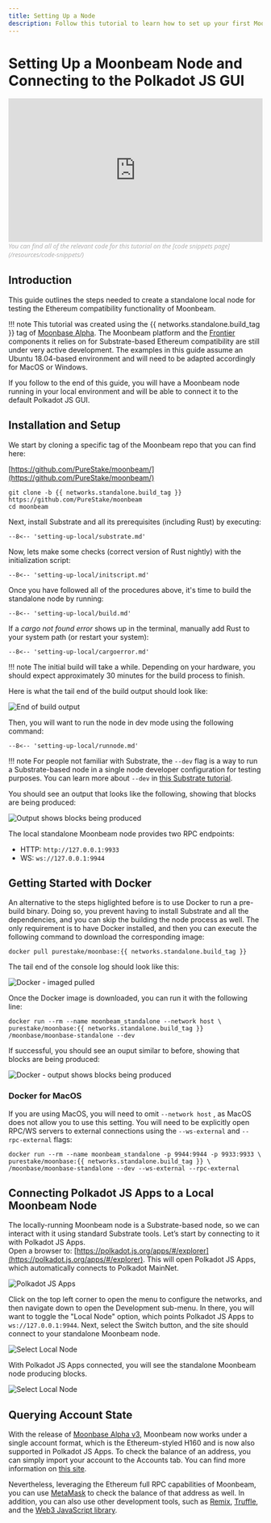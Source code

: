 ```yaml
---
title: Setting Up a Node
description: Follow this tutorial to learn how to set up your first Moonbeam node. You’ll also learn how to connect it to and control it with the Polkadot JS GUI.
---
```


# Setting Up a Moonbeam Node and Connecting to the Polkadot JS GUI  

<style>.embed-container { position: relative; padding-bottom: 56.25%; height: 0; overflow: hidden; max-width: 100%; } .embed-container iframe, .embed-container object, .embed-container embed { position: absolute; top: 0; left: 0; width: 100%; height: 100%; }</style><div class='embed-container'><iframe src='https://www.youtube.com/embed//p_0OAHSlHNM' frameborder='0' allowfullscreen></iframe></div>
<style>.caption { font-family: Open Sans, sans-serif; font-size: 0.9em; color: rgba(170, 170, 170, 1); font-style: italic; letter-spacing: 0px; position: relative;}</style><div class='caption'>You can find all of the relevant code for this tutorial on the [code snippets page](/resources/code-snippets/)</div>

## Introduction  

This guide outlines the steps needed to create a standalone local node for testing the Ethereum compatibility functionality of Moonbeam.

!!! note
    This tutorial was created using the {{ networks.standalone.build_tag }} tag of [Moonbase Alpha](https://github.com/PureStake/moonbeam). The Moonbeam platform and the [Frontier](https://github.com/paritytech/frontier) components it relies on for Substrate-based Ethereum compatibility are still under very active development. The examples in this guide assume an Ubuntu 18.04-based environment and will need to be adapted accordingly for MacOS or Windows.

If you follow to the end of this guide, you will have a Moonbeam node running in your local environment and will be able to connect it to the default Polkadot JS GUI.

## Installation and Setup  

We start by cloning a specific tag of the Moonbeam repo that you can find here:

[https://github.com/PureStake/moonbeam/](https://github.com/PureStake/moonbeam/)

```
git clone -b {{ networks.standalone.build_tag }} https://github.com/PureStake/moonbeam
cd moonbeam
```

Next, install Substrate and all its prerequisites (including Rust) by executing:

```
--8<-- 'setting-up-local/substrate.md'
```

Now, lets make some checks (correct version of Rust nightly) with the initialization script:

```
--8<-- 'setting-up-local/initscript.md'
```

Once you have followed all of the procedures above, it's time to build the standalone node by running:

```
--8<-- 'setting-up-local/build.md'
```

If a _cargo not found error_ shows up in the terminal, manually add Rust to your system path (or restart your system):

```
--8<-- 'setting-up-local/cargoerror.md'
```

!!! note
    The initial build will take a while. Depending on your hardware, you should expect approximately 30 minutes for the build process to finish.

Here is what the tail end of the build output should look like:

![End of build output](/images/setting-up-a-node/setting-up-node-2b.png)

Then, you will want to run the node in dev mode using the following command:

```
--8<-- 'setting-up-local/runnode.md'
```

!!! note
    For people not familiar with Substrate, the `--dev` flag is a way to run a Substrate-based node in a single node developer configuration for testing purposes. You can learn more about `--dev` in [this Substrate tutorial](https://substrate.dev/docs/en/tutorials/create-your-first-substrate-chain/interact).

You should see an output that looks like the following, showing that blocks are being produced:

![Output shows blocks being produced](/images/setting-up-a-node/setting-up-node-3b.png)

The local standalone Moonbeam node provides two RPC endpoints:
 
 - HTTP: `http://127.0.0.1:9933`
 - WS: `ws://127.0.0.1:9944` 

## Getting Started with Docker

An alternative to the steps higlighted before is to use Docker to run a pre-build binary. Doing so, you prevent having to install Substrate and all the dependencies, and you can skip the building the node process as well. The only requirement is to have Docker installed, and then you can execute the following command to download the corresponding image:

```
docker pull purestake/moonbase:{{ networks.standalone.build_tag }}
```
The tail end of the console log should look like this:

![Docker - imaged pulled](/images/setting-up-a-node/setting-up-node-9a.png)

Once the Docker image is downloaded, you can run it with the following line:

```
docker run --rm --name moonbeam_standalone --network host \ 
purestake/moonbase:{{ networks.standalone.build_tag }} /moonbase/moonbase-standalone --dev
```

If successful, you should see an ouput similar to before, showing that blocks are being produced:

![Docker - output shows blocks being produced](/images/setting-up-a-node/setting-up-node-8a.png)

### Docker for MacOS

If you are using MacOS, you will need to omit `--network host` , as MacOS does not allow you to use this setting. You will need to be explicitly open RPC/WS servers to external connections using the `--ws-external` and `--rpc-external` flags:

```
docker run --rm --name moonbeam_standalone -p 9944:9944 -p 9933:9933 \ 
purestake/moonbase:{{ networks.standalone.build_tag }} \ 
/moonbase/moonbase-standalone --dev --ws-external --rpc-external
```

## Connecting Polkadot JS Apps to a Local Moonbeam Node

The locally-running Moonbeam node is a Substrate-based node, so we can interact with it using standard Substrate tools. Let’s start by connecting to it with Polkadot JS Apps.  
Open a browser to: [https://polkadot.js.org/apps/#/explorer](https://polkadot.js.org/apps/#/explorer). This will open Polkadot JS Apps, which automatically connects to Polkadot MainNet. 

![Polkadot JS Apps](/images/setting-up-a-node/setting-up-node-4b.png)

Click on the top left corner to open the menu to configure the networks, and then navigate down to open the Development sub-menu. In there,  you will want to toggle the "Local Node" option, which points Polkadot JS Apps to `ws://127.0.0.1:9944`. Next, select the Switch button, and the site should connect to your standalone Moonbeam node.

![Select Local Node](/images/setting-up-a-node/setting-up-node-5b.png)

With Polkadot JS Apps connected, you will see the standalone Moonbeam node producing blocks.

![Select Local Node](/images/setting-up-a-node/setting-up-node-6b.png)

## Querying Account State

With the release of [Moonbase Alpha v3](https://www.purestake.com/news/moonbeam-network-upgrades-account-structure-to-match-ethereum/), Moonbeam now works under a single account format, which is the Ethereum-styled H160 and is now also supported in Polkadot JS Apps. To check the balance of an address, you can simply import your account to the Accounts tab. You can find more information on [this site](/integrations/polkadotjs/).

Nevertheless, leveraging the Ethereum full RPC capabilities of Moonbeam, you can use [MetaMask](/getting-started/local-node/using-metamask/) to check the balance of that address as well. In addition, you can also use other development tools, such as [Remix](/getting-started/local-node/using-remix/), [Truffle](/getting-started/local-node/using-truffle/), and the [Web3 JavaScript library](/getting-started/local-node/web3-js/web3-transaction/).
